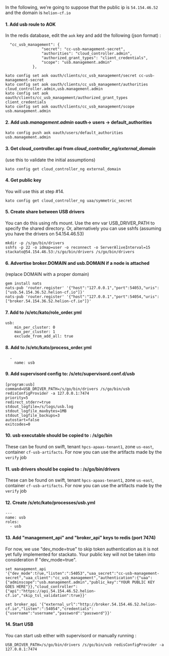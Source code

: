 In the following, we're going to suppose that the public ip is `54.154.46.52` and the domain is `helion-cf.io`

#### 1. Add usb roule to AOK
In the redis database, edit the `aok` key and add the following (json format) :
```
  "cc_usb_management": {
                "secret": "cc-usb-management-secret",
                "authorities": "cloud_controller.admin",
                "authorized_grant_types": "client_credentials",
                "scope": "usb.management.admin"
            },
```

```
kato config set aok oauth/clients/cc_usb_management/secret cc-usb-management-secret
kato config set aok oauth/clients/cc_usb_management/authorities cloud_controller.admin,usb.management.admin
kato config set aok oauth/clients/cc_usb_management/authorized_grant_types client_credentials
kato config set aok oauth/clients/cc_usb_management/scope usb.management.admin
```

#### 2. Add *usb.management.admin* oauth-> users -> default_authorities
```
kato config push aok oauth/users/default_authorities usb.management.admin
```
#### 3. Get cloud_controller.api from *cloud_controller_ng/external_domain*
(use this to validate the initial assumptions)
```
kato config get cloud_controller_ng external_domain
```
#### 4. Get public key
You will use this at step #14.
```
kato config get cloud_controller_ng uaa/symmetric_secret
```
#### 5. Create share between USB drivers
You can do this using nfs mount. Use the env var USB_DRIVER_PATH to specify the shared directory.
Or, alternatively you can use sshfs (assuming you have the drivers on 54.154.46.53)
```
mkdir -p /s/go/bin/drivers
sshfs -p 22 -o idmap=user -o reconnect -o ServerAliveInterval=15 stackato@54.154.46.53:/s/go/bin/drivers /s/go/bin/drivers
```
#### 6. Advertise broker.DOMAIN and usb.DOMAIN if a node is attached
(replace DOMAIN with a proper domain)
```
gem install nats
nats-pub 'router.register' '{"host":"127.0.0.1","port":54053,"uris":["usb.54.154.36.52.helion-cf.io"]}'
nats-pub 'router.register' '{"host":"127.0.0.1","port":54054,"uris":["broker.54.154.36.52.helion-cf.io"]}'
```
#### 7. Add to /s/etc/kato/role_order.yml
```
usb:
    min_per_cluster: 0
    max_per_cluster: 1
    exclude_from_add_all: true
```
#### 8. Add to /s/etc/kato/process_order.yml
```
  -
    name: usb
```
#### 9. Add supervisord config to: /s/etc/supervisord.conf.d/usb
```
[program:usb]
command=USB_DRIVER_PATH=/s/go/bin/drivers /s/go/bin/usb redisConfigProvider -a 127.0.0.1:7474
priority=5
redirect_stderr=true
stdout_logfile=/s/logs/usb.log
stdout_logfile_maxbytes=1MB
stdout_logfile_backups=3
autostart=false
exitcodes=0
```
#### 10. usb executable should be copied to : /s/go/bin
These  can be found on swift, tenant `hpcs-apaas-tenant1`, zone `us-east`, container `cf-usb-artifacts`. For now you can use the artifacts made by the `verify` job
#### 11. usb drivers should be copied to : /s/go/bin/drivers
These  can be found on swift, tenant `hpcs-apaas-tenant1`, zone `us-east`, container `cf-usb-artifacts`. For now you can use the artifacts made by the `verify` job
#### 12. Create /s/etc/kato/processes/usb.yml
```
---
name: usb
roles:
  - usb
```
#### 13. Add "management_api" and "broker_api" keys to redis (port 7474)
For now, we use "dev_mode=true" to skip token authentication as it is not yet fully implemented for stackato. Your public key will not be taken into consideration if "dev_mode=true".
```
set management_api '{"dev_mode":true,"listen":":54053","uaa_secret":"cc-usb-management-secret","uaa_client":"cc_usb_management","authentication":{"uaa":{"adminscope":"usb.management.admin","public_key":"YOUR PUBLIC KEY GOES HERE"}},"cloud_controller":{"api":"https://api.54.154.46.52.helion-cf.io","skip_tsl_validation":true}}'
```
```
set broker_api '{"external_url":"http://broker.54.154.46.52.helion-cf.io","listen":":54054","credentials":{"username":"username","password":"password"}}'
```
#### 14. Start USB
You can start usb either with supervisord or manually running :
```
USB_DRIVER_PATH=/s/go/bin/drivers /s/go/bin/usb redisConfigProvider -a 127.0.0.1:7474
```